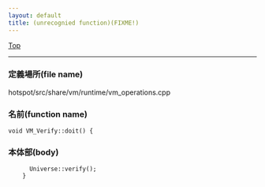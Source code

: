 ```yaml
---
layout: default
title: (unrecognied function)(FIXME!)
---
```

[Top](../index.html)

--- 
### 定義場所(file name)
hotspot/src/share/vm/runtime/vm_operations.cpp

### 名前(function name)
```
void VM_Verify::doit() {
```

### 本体部(body)
```
	  Universe::verify();
	}
	
```


